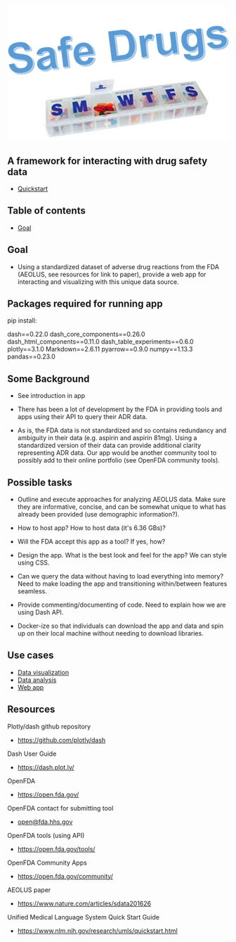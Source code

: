 <img src="logo/logo.png"></img>

## A framework for interacting with drug safety data

* [Quickstart](https://linktojupyternotebook)

## Table of contents
* [Goal](#Goal)

## Goal

- Using a standardized dataset of adverse drug reactions from the FDA (AEOLUS, see resources for link to paper), provide a web app for interacting and visualizing with this unique data source. 

## Packages required for running app

pip install:

dash==0.22.0
dash_core_components==0.26.0
dash_html_components==0.11.0
dash_table_experiments==0.6.0
plotly==3.1.0
Markdown==2.6.11
pyarrow==0.9.0
numpy==1.13.3
pandas==0.23.0

## Some Background

- See introduction in app

- There has been a lot of development by the FDA in providing tools and apps using their API to query their ADR data. 

- As is, the FDA data is not standardized and so contains redundancy and ambiguity in their data (e.g. aspirin and aspirin 81mg). Using a standardized version of their data can provide additional clarity representing ADR data. Our app would be another community tool to possibly add to their online portfolio (see OpenFDA community tools). 

## Possible tasks

- Outline and execute approaches for analyzing AEOLUS data. Make sure they are informative, concise, and can be somewhat unique to what has already been provided (use demographic information?). 

- How to host app? How to host data (it's 6.36 GBs)? 

- Will the FDA accept this app as a tool? If yes, how?

- Design the app. What is the best look and feel for the app? We can style using CSS.

- Can we query the data without having to load everything into memory? Need to make loading the app and transitioning within/between features seamless.

- Provide commenting/documenting of code. Need to explain how we are using Dash API. 

- Docker-ize so that individuals can download the app and data and spin up on their local machine without needing to download libraries. 

## Use cases
* [Data visualization](https://linktojupyternotebook)
* [Data analysis](https://linktojupyternotebook)
* [Web app](https://linktoDashwebapp)

## Resources

Plotly/dash github repository

- https://github.com/plotly/dash

Dash User Guide

- https://dash.plot.ly/

OpenFDA

- https://open.fda.gov/

OpenFDA contact for submitting tool

- open@fda.hhs.gov

OpenFDA tools (using API)

- https://open.fda.gov/tools/

OpenFDA Community Apps

- https://open.fda.gov/community/

AEOLUS paper

- https://www.nature.com/articles/sdata201626

Unified Medical Language System Quick Start Guide

- https://www.nlm.nih.gov/research/umls/quickstart.html
